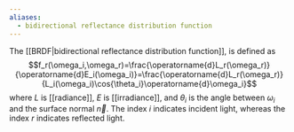 ```yaml
---
aliases:
  - bidirectional reflectance distribution function
---
```


The [[BRDF|bidirectional reflectance distribution function]], is defined as $$f_r(\omega_i,\omega_r)=\frac{\operatorname{d}L_r(\omega_r)}{\operatorname{d}E_i(\omega_i)}=\frac{\operatorname{d}L_r(\omega_r)}{L_i(\omega_i)\cos{\theta_i}\operatorname{d}\omega_i}$$where $L$ is [[radiance]], $E$ is [[irradiance]], and $\theta_i$ is the angle between $\omega_i$ and the surface normal $\vec{n}$. The index $i$ indicates incident light, whereas the index $r$ indicates reflected light.